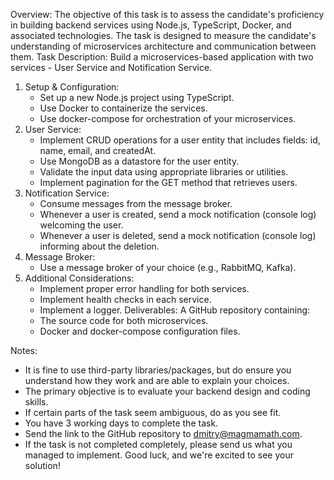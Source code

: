 Overview:
The objective of this task is to assess the candidate's proficiency in building backend services using Node.js,
TypeScript, Docker, and associated technologies. The task is designed to measure the candidate's understanding
of microservices architecture and communication between them.
Task Description:
Build a microservices-based application with two services - User Service and Notification Service.
1. Setup & Configuration:
    - Set up a new Node.js project using TypeScript.
    - Use Docker to containerize the services.
    - Use docker-compose for orchestration of your microservices.
2. User Service:
    - Implement CRUD operations for a user entity that includes fields: id, name, email, and createdAt.
    - Use MongoDB as a datastore for the user entity.
    - Validate the input data using appropriate libraries or utilities.
    - Implement pagination for the GET method that retrieves users.
3. Notification Service:
    - Consume messages from the message broker.
    - Whenever a user is created, send a mock notification (console log) welcoming the user.
    - Whenever a user is deleted, send a mock notification (console log) informing about the deletion.
4. Message Broker:
    - Use a message broker of your choice (e.g., RabbitMQ, Kafka).
5. Additional Considerations:
    - Implement proper error handling for both services.
    - Implement health checks in each service.
    - Implement a logger.
      Deliverables:
      A GitHub repository containing:
    - The source code for both microservices.
    - Docker and docker-compose configuration files.

Notes:
- It is fine to use third-party libraries/packages, but do ensure you understand how they work and are able to
  explain your choices.
- The primary objective is to evaluate your backend design and coding skills.
- If certain parts of the task seem ambiguous, do as you see fit.
- You have 3 working days to complete the task.
- Send the link to the GitHub repository to dmitry@magmamath.com.
- If the task is not completed completely, please send us what you managed to implement.
  Good luck, and we're excited to see your solution!
